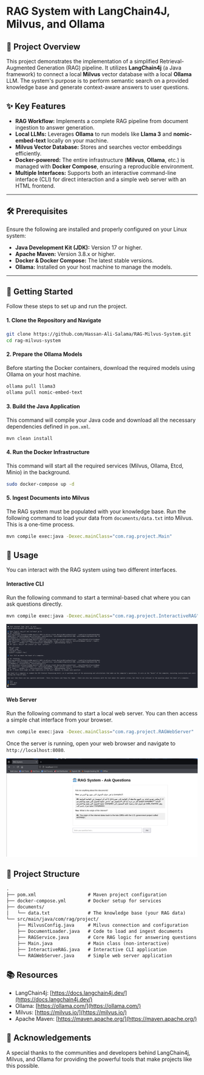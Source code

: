 # RAG System with LangChain4J, Milvus, and Ollama

## 🚀 Project Overview

This project demonstrates the implementation of a simplified Retrieval-Augmented Generation (RAG) pipeline. It utilizes **LangChain4j** (a Java framework) to connect a local **Milvus** vector database with a local **Ollama** LLM. The system's purpose is to perform semantic search on a provided knowledge base and generate context-aware answers to user questions.

## ✨ Key Features

*   **RAG Workflow:** Implements a complete RAG pipeline from document ingestion to answer generation.
*   **Local LLMs:** Leverages **Ollama** to run models like **Llama 3** and **nomic-embed-text** locally on your machine.
*   **Milvus Vector Database:** Stores and searches vector embeddings efficiently.
*   **Docker-powered:** The entire infrastructure (**Milvus**, **Ollama**, etc.) is managed with **Docker Compose**, ensuring a reproducible environment.
*   **Multiple Interfaces:** Supports both an interactive command-line interface (CLI) for direct interaction and a simple web server with an HTML frontend.

---

## 🛠️ Prerequisites

Ensure the following are installed and properly configured on your Linux system:

*   **Java Development Kit (JDK):** Version 17 or higher.
*   **Apache Maven:** Version 3.8.x or higher.
*   **Docker & Docker Compose:** The latest stable versions.
*   **Ollama:** Installed on your host machine to manage the models.

---

## 🚀 Getting Started

Follow these steps to set up and run the project.

#### **1. Clone the Repository and Navigate**

```bash
git clone https://github.com/Hassan-Ali-Salama/RAG-Milvus-System.git
cd rag-milvus-system
```

#### **2. Prepare the Ollama Models**

Before starting the Docker containers, download the required models using Ollama on your host machine.

```bash
ollama pull llama3
ollama pull nomic-embed-text
```

#### **3. Build the Java Application**

This command will compile your Java code and download all the necessary dependencies defined in `pom.xml`.

```bash
mvn clean install
```

#### **4. Run the Docker Infrastructure**

This command will start all the required services (Milvus, Ollama, Etcd, Minio) in the background.

```bash
sudo docker-compose up -d
```

#### **5. Ingest Documents into Milvus**

The RAG system must be populated with your knowledge base. Run the following command to load your data from `documents/data.txt` into Milvus. This is a one-time process.

```bash
mvn compile exec:java -Dexec.mainClass="com.rag.project.Main"
```

## 💬 Usage

You can interact with the RAG system using two different interfaces.

#### **Interactive CLI**

Run the following command to start a terminal-based chat where you can ask questions directly.

```bash
mvn compile exec:java -Dexec.mainClass="com.rag.project.InteractiveRAG"
```

![CLI Screenshot](screenshot/cli_screenshot.png)

#### **Web Server**

Run the following command to start a local web server. You can then access a simple chat interface from your browser.

```bash
mvn compile exec:java -Dexec.mainClass="com.rag.project.RAGWebServer"
```

Once the server is running, open your web browser and navigate to `http://localhost:8080`.

![Web UI Screenshot](screenshot/web_ui_screenshot.png)

## 📂 Project Structure

```
.
├── pom.xml                   # Maven project configuration
├── docker-compose.yml        # Docker setup for services
├── documents/
│   └── data.txt              # The knowledge base (your RAG data)
└── src/main/java/com/rag/project/
    ├── MilvusConfig.java     # Milvus connection and configuration
    ├── DocumentLoader.java   # Code to load and ingest documents
    ├── RAGService.java       # Core RAG logic for answering questions
    ├── Main.java             # Main class (non-interactive)
    ├── InteractiveRAG.java   # Interactive CLI application
    └── RAGWebServer.java     # Simple web server application
```

## 📚 Resources

*   LangChain4j: [https://docs.langchain4j.dev/](https://docs.langchain4j.dev/)
*   Ollama: [https://ollama.com/](https://ollama.com/)
*   Milvus: [https://milvus.io/](https://milvus.io/)
*   Apache Maven: [https://maven.apache.org/](https://maven.apache.org/)

## 👏 Acknowledgements

A special thanks to the communities and developers behind LangChain4j, Milvus, and Ollama for providing the powerful tools that make projects like this possible.

